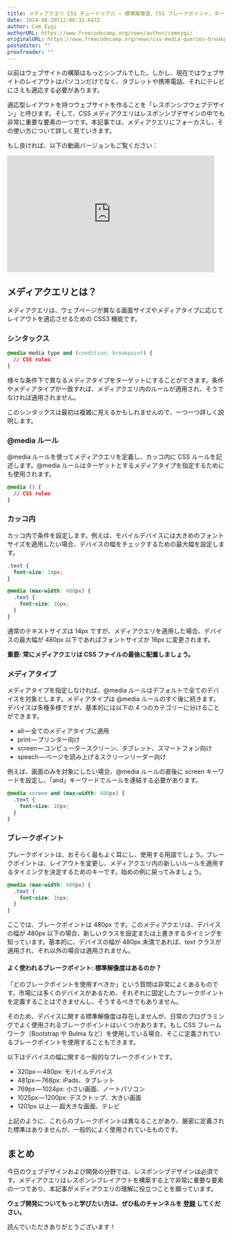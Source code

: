 ```yaml
---
title: メディアクエリ CSS チュートリアル – 標準解像度、CSS ブレークポイント、ターゲットとする携帯サイズ
date: 2024-08-20T12:08:31.647Z
author: Cem Eygi
authorURL: https://www.freecodecamp.org/news/author/cemeygi/
originalURL: https://www.freecodecamp.org/news/css-media-queries-breakpoints-media-types-standard-resolutions-and-more/
posteditor: ""
proofreader: ""
---
```


以前はウェブサイトの構築はもっとシンプルでした。しかし、現在ではウェブサイトのレイアウトはパソコンだけでなく、タブレットや携帯電話、それにテレビにさえも適応する必要があります。

<!-- more -->

適応型レイアウトを持つウェブサイトを作ることを「レスポンシブウェブデザイン」と呼びます。そして、CSS メディアクエリはレスポンシブデザインの中でも非常に重要な要素の一つです。本記事では、メディアクエリにフォーカスし、その使い方について詳しく見ていきます。

もし良ければ、以下の動画バージョンもご覧ください：

<iframe width="480" height="270" src="https://www.youtube.com/embed/P_vkS4UJNDk?feature=oembed" frameborder="0" allow="accelerometer; autoplay; encrypted-media; gyroscope; picture-in-picture" allowfullscreen="" name="fitvid0"></iframe>

## メディアクエリとは？

メディアクエリは、ウェブページが異なる画面サイズやメディアタイプに応じてレイアウトを適応させるための CSS3 機能です。

### シンタックス

```CSS
@media media type and (condition: breakpoint) {
  // CSS rules
}
```

様々な条件下で異なるメディアタイプをターゲットにすることができます。条件やメディアタイプが一致すれば、メディアクエリ内のルールが適用され、そうでなければ適用されません。

このシンタックスは最初は複雑に見えるかもしれませんので、一つ一つ詳しく説明します。

### @media ルール

@media ルールを使ってメディアクエリを定義し、カッコ内に CSS ルールを記述します。@media ルールはターゲットとするメディアタイプを指定するためにも使用されます。

```css
@media () {
  // CSS rules
}
```

### カッコ内

カッコ内で条件を設定します。例えば、モバイルデバイスには大きめのフォントサイズを適用したい場合、デバイスの幅をチェックするための最大幅を設定します。

```css
.text {
  font-size: 14px;
}

@media (max-width: 480px) {
  .text {
    font-size: 16px;
  }
}
```

通常のテキストサイズは 14px ですが、メディアクエリを適用した場合、デバイスの最大幅が 480px 以下であればフォントサイズが 16px に変更されます。

**重要: 常にメディアクエリは CSS ファイルの最後に配置しましょう。**

### メディアタイプ

メディアタイプを指定しなければ、@media ルールはデフォルトで全てのデバイスを対象とします。メディアタイプは @media ルールのすぐ後に続きます。デバイスは多種多様ですが、基本的には以下の 4 つのカテゴリーに分けることができます。

-   all — 全てのメディアタイプに適用
-   print — プリンター向け
-   screen — コンピュータースクリーン、タブレット、スマートフォン向け
-   speech — ページを読み上げるスクリーンリーダー向け

例えば、画面のみを対象にしたい場合、@media ルールの直後に screen キーワードを設定し、「and」キーワードでルールを連結する必要があります。

```css
@media screen and (max-width: 480px) {
  .text {
    font-size: 16px;
  }
}
```

### ブレークポイント

ブレークポイントは、おそらく最もよく耳にし、使用する用語でしょう。ブレークポイントは、レイアウトを変更し、メディアクエリ内の新しいルールを適用するタイミングを決定するためのキーです。始めの例に戻ってみましょう。

```css
@media (max-width: 480px) {
  .text {
    font-size: 16px;
  }
}
```

ここでは、ブレークポイントは 480px です。このメディアクエリは、デバイスの幅が 480px 以下の場合、新しいクラスを設定または上書きするタイミングを知っています。基本的に、デバイスの幅が 480px 未満であれば、text クラスが適用され、それ以外の場合は適用されません。

#### よく使われるブレークポイント: 標準解像度はあるのか？

「どのブレークポイントを使用すべきか」という質問は非常によくあるものです。市場には多くのデバイスがあるため、それぞれに固定したブレークポイントを定義することはできませんし、そうするべきでもありません。

そのため、デバイスに関する標準解像度は存在しませんが、日常のプログラミングでよく使用されるブレークポイントはいくつかあります。もし CSS フレームワーク（Bootstrap や Bulma など）を使用している場合、そこに定義されているブレークポイントを使用することもできます。

以下はデバイスの幅に関する一般的なブレークポイントです。

-   320px — 480px: モバイルデバイス
-   481px — 768px: iPads、タブレット
-   769px — 1024px: 小さい画面、ノートパソコン
-   1025px — 1200px: デスクトップ、大きい画面
-   1201px 以上 —  超大きな画面、テレビ

上記のように、これらのブレークポイントは異なることがあり、厳密に定義された標準はありませんが、一般的によく使用されているものです。

## まとめ

今日のウェブデザインおよび開発の分野では、レスポンシブデザインは必須です。メディアクエリはレスポンシブレイアウトを構築する上で非常に重要な要素の一つであり、本記事がメディアクエリの理解に役立つことを願っています。

**ウェブ開発についてもっと学びたい方は、ぜひ私のチャンネルを [登録][1] してください。**

読んでいただきありがとうございます！

[1]: https://www.youtube.com/channel/UC1EgYPCvKCXFn8HlpoJwY3Q?view_as=subscriber

